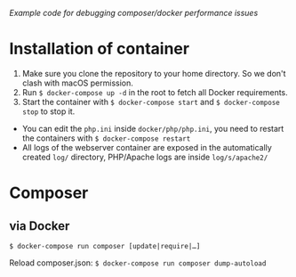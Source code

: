 _Example code for debugging composer/docker performance issues_

# Installation of container

1. Make sure you clone the repository to your home directory. So we don't clash with macOS permission.
2. Run `$ docker-compose up -d` in the root to fetch all Docker requirements.
3. Start the container with `$ docker-compose start` and `$ docker-compose stop` to stop it.

- You can edit the `php.ini` inside `docker/php/php.ini`, you need to restart the containers with `$ docker-compose restart`
- All logs of the webserver container are exposed in the automatically created `log/` directory, PHP/Apache logs are inside `log/s/apache2/`

# Composer

## via Docker

`$ docker-compose run composer [update|require|…]`

Reload composer.json: `$ docker-compose run composer dump-autoload`

